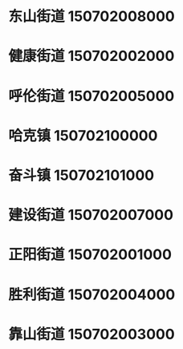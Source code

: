 # 东山街道 150702008000
# 健康街道 150702002000
# 呼伦街道 150702005000
# 哈克镇 150702100000
# 奋斗镇 150702101000
# 建设街道 150702007000
# 正阳街道 150702001000
# 胜利街道 150702004000
# 靠山街道 150702003000
